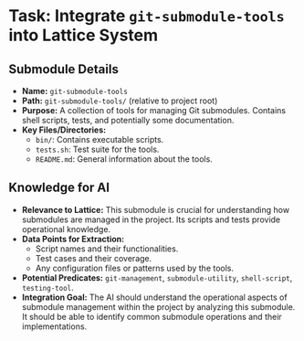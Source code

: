 # Task: Integrate `git-submodule-tools` into Lattice System

## Submodule Details

*   **Name:** `git-submodule-tools`
*   **Path:** `git-submodule-tools/` (relative to project root)
*   **Purpose:** A collection of tools for managing Git submodules. Contains shell scripts, tests, and potentially some documentation.
*   **Key Files/Directories:**
    *   `bin/`: Contains executable scripts.
    *   `tests.sh`: Test suite for the tools.
    *   `README.md`: General information about the tools.

## Knowledge for AI

*   **Relevance to Lattice:** This submodule is crucial for understanding how submodules are managed in the project. Its scripts and tests provide operational knowledge.
*   **Data Points for Extraction:**
    *   Script names and their functionalities.
    *   Test cases and their coverage.
    *   Any configuration files or patterns used by the tools.
*   **Potential Predicates:** `git-management`, `submodule-utility`, `shell-script`, `testing-tool`.
*   **Integration Goal:** The AI should understand the operational aspects of submodule management within the project by analyzing this submodule. It should be able to identify common submodule operations and their implementations.
